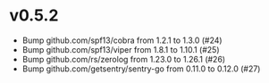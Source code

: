 # v0.5.2

* Bump github.com/spf13/cobra from 1.2.1 to 1.3.0 (#24)
* Bump github.com/spf13/viper from 1.8.1 to 1.10.1 (#25)
* Bump github.com/rs/zerolog from 1.23.0 to 1.26.1 (#26)
* Bump github.com/getsentry/sentry-go from 0.11.0 to 0.12.0 (#27)
